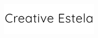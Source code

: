 <p align="center">
    <img alt="Gatsby" src="https://github.com/michaelbontyes/creativeestela.com/blob/master/src/images/logo.png"  />
</p>
